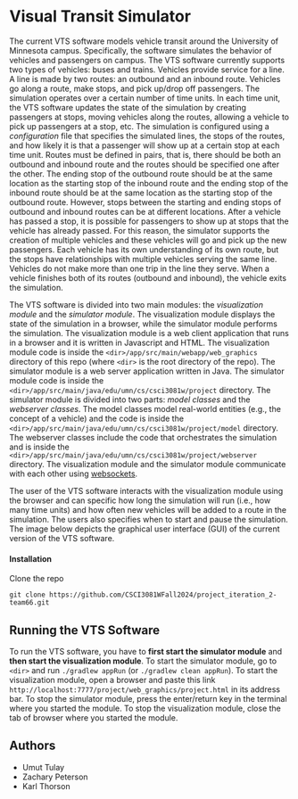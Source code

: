 # Visual Transit Simulator

The current VTS software models vehicle transit around the University of Minnesota campus. Specifically, the software simulates the behavior of vehicles and passengers on campus. The VTS software currently supports two types of vehicles: buses and trains. Vehicles provide service for a line. A line is made by two routes: an outbound and an inbound route. Vehicles go along a route, make stops, and pick up/drop off passengers. The simulation operates over a certain number of time units. In each time unit, the VTS software updates the state of the simulation by creating passengers at stops, moving vehicles along the routes, allowing a vehicle to pick up passengers at a stop, etc. The simulation is configured using a *configuration* file that specifies the simulated lines, the stops of the routes, and how likely it is that a passenger will show up at a certain stop at each time unit. Routes must be defined in pairs, that is, there should be both an outbound and inbound route and the routes should be specified one after the other. The ending stop of the outbound route should be at the same location as the starting stop of the inbound route and the ending stop of the inbound route should be at the same location as the starting stop of the outbound route. However, stops between the starting and ending stops of outbound and inbound routes can be at different locations. After a vehicle has passed a stop, it is possible for passengers to show up at stops that the vehicle has already passed. For this reason, the simulator supports the creation of multiple vehicles and these vehicles will go and pick up the new passengers. Each vehicle has its own understanding of its own route, but the stops have relationships with multiple vehicles serving the same line. Vehicles do not make more than one trip in the line they serve. When a vehicle finishes both of its routes (outbound and inbound), the vehicle exits the simulation.

The VTS software is divided into two main modules: the *visualization module* and the *simulator module*. The visualization module displays the state of the simulation in a browser, while the simulator module performs the simulation. The visualization module is a web client application that runs in a browser and it is written in Javascript and HTML. The visualization module code is inside the `<dir>/app/src/main/webapp/web_graphics` directory of this repo (where `<dir>` is the root directory of the repo). The simulator module is a web server application written in Java. The simulator module code is inside the `<dir>/app/src/main/java/edu/umn/cs/csci3081w/project` directory. The simulator module is divided into two parts: *model classes* and the *webserver classes*. The model classes model real-world entities (e.g., the concept of a vehicle) and the code is inside the `<dir>/app/src/main/java/edu/umn/cs/csci3081w/project/model` directory. The webserver classes include the code that orchestrates the simulation and is inside the `<dir>/app/src/main/java/edu/umn/cs/csci3081w/project/webserver` directory. The visualization module and the simulator module communicate with each other using [websockets](https://www.baeldung.com/java-websockets).

The user of the VTS software interacts with the visualization module using the browser and can specific how long the simulation will run (i.e., how many time units) and how often new vehicles will be added to a route in the simulation. The users also specifies when to start and pause the simulation. The image below depicts the graphical user interface (GUI) of the current version of the VTS software.

#### Installation

Clone the repo

`git clone https://github.com/CSCI3081WFall2024/project_iteration_2-team66.git`

## Running the VTS Software
To run the VTS software, you have to **first start the simulator module** and **then start the visualization module**. To start the simulator module, go to `<dir>` and run `./gradlew appRun` (or `./gradlew clean appRun`). To start the visualization module, open a browser and paste this link `http://localhost:7777/project/web_graphics/project.html` in its address bar. To stop the simulator module, press the enter/return key in the terminal where you started the module. To stop the visualization module, close the tab of browser where you started the module.


## Authors
* Umut Tulay
* Zachary Peterson
* Karl Thorson
